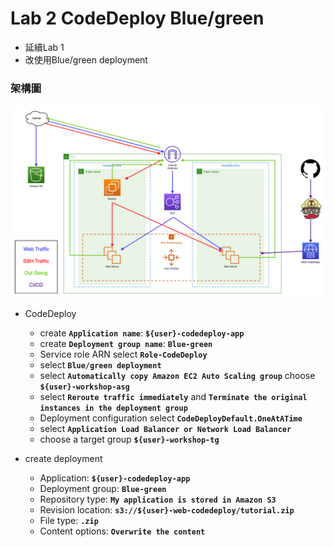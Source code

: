 # Lab 2 CodeDeploy Blue/green
* 延續Lab 1
* 改使用Blue/green deployment

### 架構圖
![Imgur](../img/cicd-workshop.png)


* CodeDeploy
	- create **`Application name`**: **`${user}-codedeploy-app`**
	- create **`Deployment group name`**: **`Blue-green`**
	- Service role ARN select **`Role-CodeDeploy`**
	- select **`Blue/green deployment`**
	- select **`Automatically copy Amazon EC2 Auto Scaling group`** choose **`${user}-workshop-asg`**
	- select **`Reroute traffic immediately`** and **`Terminate the original instances in the deployment group`**
	- Deployment configuration select **`CodeDeployDefault.OneAtATime`**
	- select **`Application Load Balancer or Network Load Balancer`**
	- choose a target group **`${user}-workshop-tg`**

* create deployment
	- Application: **`${user}-codedeploy-app`**
	- Deployment group: **`Blue-green`**
	- Repository type: **`My application is stored in Amazon S3`**
	- Revision location: **`s3://${user}-web-codedeploy/tutorial.zip`**
	- File type: **`.zip`**
	- Content options: **`Overwrite the content`**